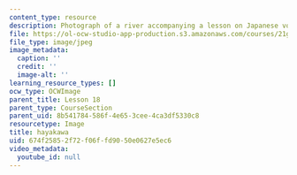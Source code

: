 ```yaml
---
content_type: resource
description: Photograph of a river accompanying a lesson on Japanese vocabulary.
file: https://ol-ocw-studio-app-production.s3.amazonaws.com/courses/21g-504-japanese-iv-spring-2009/674f25852f72f06ffd9050e0627e5ec6_hayakawa.jpg
file_type: image/jpeg
image_metadata:
  caption: ''
  credit: ''
  image-alt: ''
learning_resource_types: []
ocw_type: OCWImage
parent_title: Lesson 18
parent_type: CourseSection
parent_uid: 8b541784-586f-4e65-3cee-4ca3df5330c8
resourcetype: Image
title: hayakawa
uid: 674f2585-2f72-f06f-fd90-50e0627e5ec6
video_metadata:
  youtube_id: null
---
```

